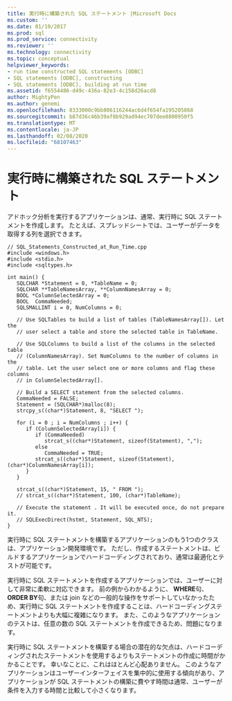 ```yaml
---
title: 実行時に構築された SQL ステートメント |Microsoft Docs
ms.custom: ''
ms.date: 01/19/2017
ms.prod: sql
ms.prod_service: connectivity
ms.reviewer: ''
ms.technology: connectivity
ms.topic: conceptual
helpviewer_keywords:
- run time constructed SQL statements [ODBC]
- SQL statements [ODBC], constructing
- SQL statements [ODBC], building at run time
ms.assetid: f6554486-d49c-436a-82e3-4c158d26acd8
author: MightyPen
ms.author: genemi
ms.openlocfilehash: 8333000c9bb806116244ac6d4f654fa195205868
ms.sourcegitcommit: b87d36c46b39af8b929ad94ec707dee8800950f5
ms.translationtype: MT
ms.contentlocale: ja-JP
ms.lasthandoff: 02/08/2020
ms.locfileid: "68107463"
---
```

# <a name="sql-statements-constructed-at-run-time"></a>実行時に構築された SQL ステートメント
アドホック分析を実行するアプリケーションは、通常、実行時に SQL ステートメントを作成します。 たとえば、スプレッドシートでは、ユーザーがデータを取得する列を選択できます。  
  
```  
// SQL_Statements_Constructed_at_Run_Time.cpp  
#include <windows.h>  
#include <stdio.h>  
#include <sqltypes.h>  
  
int main() {  
   SQLCHAR *Statement = 0, *TableName = 0;  
   SQLCHAR **TableNamesArray, **ColumnNamesArray = 0;  
   BOOL *ColumnSelectedArray = 0;  
   BOOL  CommaNeeded;  
   SQLSMALLINT i = 0, NumColumns = 0;  
  
   // Use SQLTables to build a list of tables (TableNamesArray[]). Let the  
   // user select a table and store the selected table in TableName.  
  
   // Use SQLColumns to build a list of the columns in the selected table  
   // (ColumnNamesArray). Set NumColumns to the number of columns in the  
   // table. Let the user select one or more columns and flag these columns  
   // in ColumnSelectedArray[].  
  
   // Build a SELECT statement from the selected columns.  
   CommaNeeded = FALSE;  
   Statement = (SQLCHAR*)malloc(8);  
   strcpy_s((char*)Statement, 8, "SELECT ");  
  
   for (i = 0 ; i = NumColumns ; i++) {  
      if (ColumnSelectedArray[i]) {  
         if (CommaNeeded)  
            strcat_s((char*)Statement, sizeof(Statement), ",");  
         else  
            CommaNeeded = TRUE;  
         strcat_s((char*)Statement, sizeof(Statement), (char*)ColumnNamesArray[i]);  
      }  
   }  
  
   strcat_s((char*)Statement, 15, " FROM ");  
   // strcat_s((char*)Statement, 100, (char*)TableName);  
  
   // Execute the statement . It will be executed once, do not prepare it.  
   // SQLExecDirect(hstmt, Statement, SQL_NTS);  
}  
```  
  
 実行時に SQL ステートメントを構築するアプリケーションのもう1つのクラスは、アプリケーション開発環境です。 ただし、作成するステートメントは、ビルドするアプリケーションでハードコーディングされており、通常は最適化とテストが可能です。  
  
 実行時に SQL ステートメントを作成するアプリケーションでは、ユーザーに対して非常に柔軟に対応できます。 前の例からわかるように、 **WHERE**句、 **ORDER BY**句、または join などの一般的な操作をサポートしていなかったため、実行時に SQL ステートメントを作成することは、ハードコーディングステートメントよりも大幅に複雑になります。 また、このようなアプリケーションのテストは、任意の数の SQL ステートメントを作成できるため、問題になります。  
  
 実行時に SQL ステートメントを構築する場合の潜在的な欠点は、ハードコーディングされたステートメントを使用するよりもステートメントの作成に時間がかかることです。 幸いなことに、これはほとんど心配ありません。 このようなアプリケーションはユーザーインターフェイスを集中的に使用する傾向があり、アプリケーションが SQL ステートメントの構築に費やす時間は通常、ユーザーが条件を入力する時間と比較して小さくなります。
